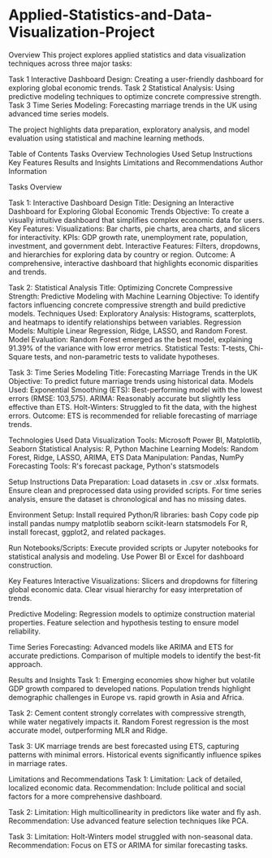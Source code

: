 # Applied-Statistics-and-Data-Visualization-Project

Overview
This project explores applied statistics and data visualization techniques across three major tasks:

Task 1 Interactive Dashboard Design: Creating a user-friendly dashboard for exploring global economic trends.
Task 2 Statistical Analysis: Using predictive modeling techniques to optimize concrete compressive strength.
Task 3 Time Series Modeling: Forecasting marriage trends in the UK using advanced time series models.

The project highlights data preparation, exploratory analysis, and model evaluation using statistical and machine learning methods.

Table of Contents
Tasks Overview
Technologies Used
Setup Instructions
Key Features
Results and Insights
Limitations and Recommendations
Author Information

Tasks Overview

Task 1: Interactive Dashboard Design
Title: Designing an Interactive Dashboard for Exploring Global Economic Trends
Objective: To create a visually intuitive dashboard that simplifies complex economic data for users.
Key Features:
Visualizations: Bar charts, pie charts, area charts, and slicers for interactivity.
KPIs: GDP growth rate, unemployment rate, population, investment, and government debt.
Interactive Features: Filters, dropdowns, and hierarchies for exploring data by country or region.
Outcome: A comprehensive, interactive dashboard that highlights economic disparities and trends.

Task 2: Statistical Analysis
Title: Optimizing Concrete Compressive Strength: Predictive Modeling with Machine Learning
Objective: To identify factors influencing concrete compressive strength and build predictive models.
Techniques Used:
Exploratory Analysis: Histograms, scatterplots, and heatmaps to identify relationships between variables.
Regression Models: Multiple Linear Regression, Ridge, LASSO, and Random Forest.
Model Evaluation: Random Forest emerged as the best model, explaining 91.39% of the variance with low error metrics.
Statistical Tests: T-tests, Chi-Square tests, and non-parametric tests to validate hypotheses.

Task 3: Time Series Modeling
Title: Forecasting Marriage Trends in the UK
Objective: To predict future marriage trends using historical data.
Models Used:
Exponential Smoothing (ETS): Best-performing model with the lowest errors (RMSE: 103,575).
ARIMA: Reasonably accurate but slightly less effective than ETS.
Holt-Winters: Struggled to fit the data, with the highest errors.
Outcome: ETS is recommended for reliable forecasting of marriage trends.

Technologies Used
Data Visualization Tools: Microsoft Power BI, Matplotlib, Seaborn
Statistical Analysis: R, Python
Machine Learning Models: Random Forest, Ridge, LASSO, ARIMA, ETS
Data Manipulation: Pandas, NumPy
Forecasting Tools: R's forecast package, Python's statsmodels

Setup Instructions
Data Preparation:
Load datasets in .csv or .xlsx formats.
Ensure clean and preprocessed data using provided scripts.
For time series analysis, ensure the dataset is chronological and has no missing dates.

Environment Setup:
Install required Python/R libraries:
bash
Copy code
pip install pandas numpy matplotlib seaborn scikit-learn statsmodels
For R, install forecast, ggplot2, and related packages.

Run Notebooks/Scripts:
Execute provided scripts or Jupyter notebooks for statistical analysis and modeling.
Use Power BI or Excel for dashboard construction.

Key Features
Interactive Visualizations:
Slicers and dropdowns for filtering global economic data.
Clear visual hierarchy for easy interpretation of trends.

Predictive Modeling:
Regression models to optimize construction material properties.
Feature selection and hypothesis testing to ensure model reliability.

Time Series Forecasting:
Advanced models like ARIMA and ETS for accurate predictions.
Comparison of multiple models to identify the best-fit approach.

Results and Insights
Task 1:
Emerging economies show higher but volatile GDP growth compared to developed nations.
Population trends highlight demographic challenges in Europe vs. rapid growth in Asia and Africa.

Task 2:
Cement content strongly correlates with compressive strength, while water negatively impacts it.
Random Forest regression is the most accurate model, outperforming MLR and Ridge.

Task 3:
UK marriage trends are best forecasted using ETS, capturing patterns with minimal errors.
Historical events significantly influence spikes in marriage rates.

Limitations and Recommendations
Task 1:
Limitation: Lack of detailed, localized economic data.
Recommendation: Include political and social factors for a more comprehensive dashboard.

Task 2:
Limitation: High multicollinearity in predictors like water and fly ash.
Recommendation: Use advanced feature selection techniques like PCA.

Task 3:
Limitation: Holt-Winters model struggled with non-seasonal data.
Recommendation: Focus on ETS or ARIMA for similar forecasting tasks.
